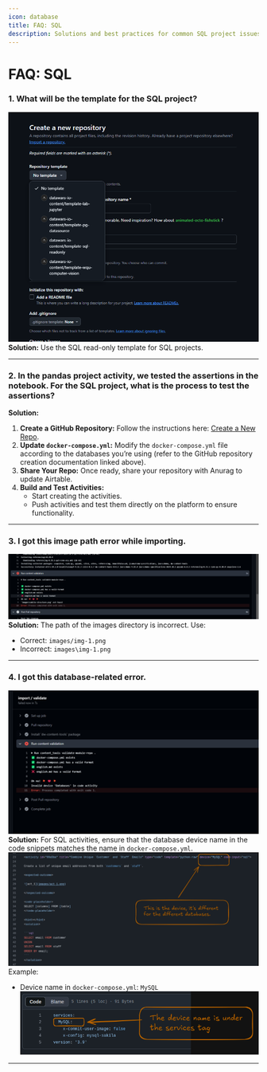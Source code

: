 ```yaml
---
icon: database
title: FAQ: SQL
description: Solutions and best practices for common SQL project issues.
---
```


# FAQ: SQL

### 1. What will be the template for the SQL project?
![image](images/sql-faq-1.png)
**Solution:**
Use the SQL read-only template for SQL projects.

---

### 2. In the pandas project activity, we tested the assertions in the notebook. For the SQL project, what is the process to test the assertions?
**Solution:**
1. **Create a GitHub Repository:** Follow the instructions here: [Create a New Repo](https://datawars-io-content.github.io/project-author-documentation/new-authors-training/github/create-new-repo/).
2. **Update `docker-compose.yml`:** Modify the `docker-compose.yml` file according to the databases you’re using (refer to the GitHub repository creation documentation linked above).
3. **Share Your Repo:** Once ready, share your repository with Anurag to update Airtable.
4. **Build and Test Activities:**
   - Start creating the activities.
   - Push activities and test them directly on the platform to ensure functionality.

---

### 3. I got this image path error while importing.
![image](images/sql-faq-2.png)
**Solution:**
The path of the images directory is incorrect. Use:
- Correct: `images/img-1.png`
- Incorrect: `images\img-1.png`

---

### 4. I got this database-related error.
![Error Image 7](images/sql-faq-3.png)  
**Solution:**
For SQL activities, ensure that the database device name in the code snippets matches the name in `docker-compose.yml`.
![images](images/sql-faq-4.png)
Example:
- Device name in `docker-compose.yml`: `MySQL`
![image](images/sql-faq-5.png)
---
